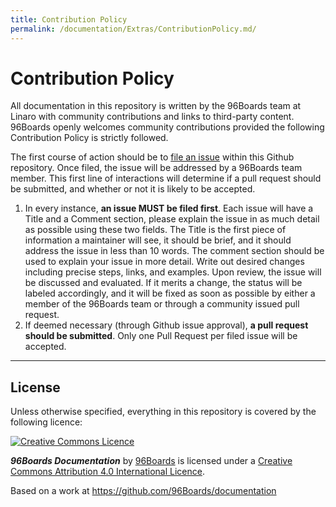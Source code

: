 ```yaml
---
title: Contribution Policy
permalink: /documentation/Extras/ContributionPolicy.md/
---
```

# Contribution Policy

All documentation in this repository is written by the 96Boards team at Linaro with community contributions and links to third-party content. 96Boards openly welcomes community contributions provided the following Contribution Policy is strictly followed.

The first course of action should be to [file an issue](https://github.com/96boards/documentation/issues) within this Github repository. Once filed, the issue will be addressed by a 96Boards team member. This first line of interactions will determine if a pull request should be submitted, and whether or not it is likely to be accepted.

1. In every instance, **an issue MUST be filed first**. Each issue will have a Title and a Comment section, please explain the issue in as much detail as possible using these two fields. The Title is the first piece of information a maintainer will see, it should be brief, and it should address the issue in less than 10 words. The comment section should be used to explain your issue in more detail. Write out desired changes including precise steps, links, and examples. Upon review, the issue will be discussed and evaluated. If it merits a change, the status will be labeled accordingly, and it will be fixed as soon as possible by either a member of the 96Boards team or through a community issued pull request.
2. If deemed necessary (through Github issue approval), **a pull request should be submitted**. Only one Pull Request per filed issue will be accepted.

***

## License

Unless otherwise specified, everything in this repository is covered by the following licence:

[![Creative Commons Licence](https://licensebuttons.net/l/by-sa/4.0/88x31.png)](http://creativecommons.org/licenses/by-sa/4.0/)

***96Boards Documentation*** by [96Boards](https://www.96boards.org/) is licensed under a [Creative Commons Attribution 4.0 International Licence](http://creativecommons.org/licenses/by-sa/4.0/).

Based on a work at https://github.com/96Boards/documentation
